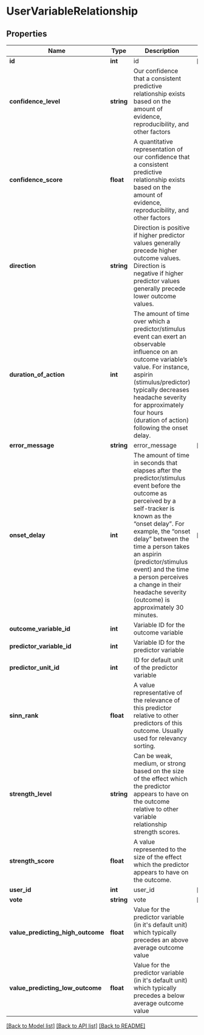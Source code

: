 # UserVariableRelationship

## Properties
Name | Type | Description | Notes
------------ | ------------- | ------------- | -------------
**id** | **int** | id | [optional] 
**confidence_level** | **string** | Our confidence that a consistent predictive relationship exists based on the amount of evidence, reproducibility, and other factors | 
**confidence_score** | **float** | A quantitative representation of our confidence that a consistent predictive relationship exists based on the amount of evidence, reproducibility, and other factors | 
**direction** | **string** | Direction is positive if higher predictor values generally precede higher outcome values. Direction is negative if higher predictor values generally precede lower outcome values. | 
**duration_of_action** | **int** | The amount of time over which a predictor/stimulus event can exert an observable influence on an outcome variable’s value. For instance, aspirin (stimulus/predictor) typically decreases headache severity for approximately four hours (duration of action) following the onset delay. | 
**error_message** | **string** | error_message | [optional] 
**onset_delay** | **int** | The amount of time in seconds that elapses after the predictor/stimulus event before the outcome as perceived by a self-tracker is known as the “onset delay”. For example, the “onset delay” between the time a person takes an aspirin (predictor/stimulus event) and the time a person perceives a change in their headache severity (outcome) is approximately 30 minutes. | [optional] 
**outcome_variable_id** | **int** | Variable ID for the outcome variable | 
**predictor_variable_id** | **int** | Variable ID for the predictor variable | 
**predictor_unit_id** | **int** | ID for default unit of the predictor variable | 
**sinn_rank** | **float** | A value representative of the relevance of this predictor relative to other predictors of this outcome.  Usually used for relevancy sorting. | 
**strength_level** | **string** | Can be weak, medium, or strong based on the size of the effect which the predictor appears to have on the outcome relative to other variable relationship strength scores. | 
**strength_score** | **float** | A value represented to the size of the effect which the predictor appears to have on the outcome. | 
**user_id** | **int** | user_id | [optional] 
**vote** | **string** | vote | [optional] 
**value_predicting_high_outcome** | **float** | Value for the predictor variable (in it&#39;s default unit) which typically precedes an above average outcome value | 
**value_predicting_low_outcome** | **float** | Value for the predictor variable (in it&#39;s default unit) which typically precedes a below average outcome value | 

[[Back to Model list]](../README.md#documentation-for-models) [[Back to API list]](../README.md#documentation-for-api-endpoints) [[Back to README]](../README.md)


